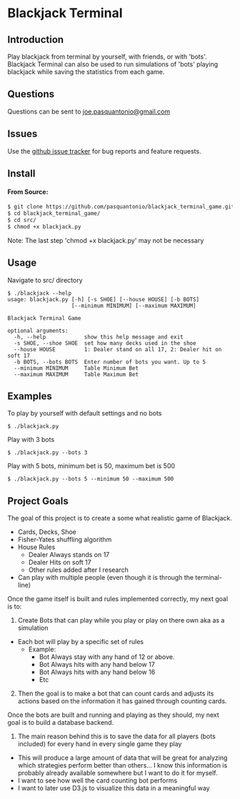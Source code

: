 # Blackjack Terminal

## Introduction

Play blackjack from terminal by yourself, with friends, or with 'bots'. Blackjack Terminal can also be used to run simulations of 'bots' playing blackjack while saving the statistics from each game.

## Questions
Questions can be sent to joe.pasquantonio@gmail.com

## Issues
Use the [github issue tracker](https://github.com/pasquantonio/blackjack_terminal_game/issues) for bug reports and feature requests.

## Install
#### From Source:
````bash
$ git clone https://github.com/pasquantonio/blackjack_terminal_game.git
$ cd blackjack_terminal_game/
$ cd src/
$ chmod +x blackjack.py
````
Note: The last step 'chmod +x blackjack.py' may not be necessary

## Usage
Navigate to src/ directory
````
$ ./blackjack --help
usage: blackjack.py [-h] [-s SHOE] [--house HOUSE] [-b BOTS]
                    [--minimum MINIMUM] [--maximum MAXIMUM]

Blackjack Terminal Game

optional arguments:
  -h, --help            show this help message and exit
  -s SHOE, --shoe SHOE  set how many decks used in the shoe
  --house HOUSE         1: Dealer stand on all 17, 2: Dealer hit on soft 17
  -b BOTS, --bots BOTS  Enter number of bots you want. Up to 5
  --minimum MINIMUM     Table Minimum Bet
  --maximum MAXIMUM     Table Maximum Bet
````

## Examples
To play by yourself with default settings and no bots
````
$ ./blackjack.py
````
Play with 3 bots
````
$ ./blackjack.py --bots 3
````
Play with 5 bots, minimum bet is 50, maximum bet is 500
````
$ ./blackjack.py --bots 5 --minimum 50 --maximum 500
````

## Project Goals
The goal of this project is to create a some what realistic game of Blackjack.
* Cards, Decks, Shoe
* Fisher-Yates shuffling algorithm
* House Rules
  * Dealer Always stands on 17
  * Dealer Hits on soft 17
  * Other rules added after I research
* Can play with multiple people (even though it is through the terminal-line)

Once the game itself is built and rules implemented correctly, my next goal is to:
1) Create Bots that can play while you play or play on there own aka as a simulation
* Each bot will play by a specific set of rules
  * Example:
    * Bot Always stay with any hand of 12 or above.
    * Bot Always hits with any hand below 17
    * Bot Always hits with any hand below 16
    * Etc
2) Then the goal is to make a bot that can count cards and adjusts its actions based on the information it has gained through
counting cards.

Once the bots are built and running and playing as they should, my next goal is to build
a database backend.
1. The main reason behind this is to save the data for all players (bots included) for every hand in every single game they
play
  * This will produce a large amount of data that will be great for analyzing which strategies perform better than others... I know this information is probably already available somewhere but I want to do it for myself.
  * I want to see how well the card counting bot performs
  * I want to later use D3.js to visualize this data in a meaningful way
